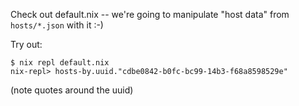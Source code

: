 Check out default.nix -- we're going to manipulate "host data" from
`hosts/*.json` with it :-)

Try out:
```
$ nix repl default.nix
nix-repl> hosts-by.uuid."cdbe0842-b0fc-bc99-14b3-f68a8598529e"
```

(note quotes around the uuid)
